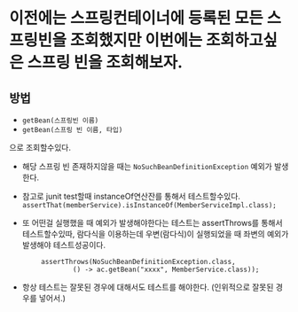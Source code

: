 # 이전에는 스프링컨테이너에 등록된 모든 스프링빈을 조회했지만 이번에는 조회하고싶은 스프링 빈을 조회해보자.

## 방법

- `getBean(스프링빈 이름)`
- `getBean(스프링 빈 이름, 타입)`

으로 조회할수있다.

- 해당 스프링 빈 존재하지않을 때는 `NoSuchBeanDefinitionException` 예외가 발생한다.

- 참고로 junit test할때 instanceOf연산잔를 통해서 테스트할수있다.
  `assertThat(memberService).isInstanceOf(MemberServiceImpl.class);`

- 또 어떤걸 실행했을 때 예외가 발생해야한다는 테스트는 assertThrows를 통해서 테스트할수있따, 람다식을 이용하는데 우변(람다식)이 실행되었을 때 좌변의 예외가 발생해야 테스트성공이다.

```
        assertThrows(NoSuchBeanDefinitionException.class,
                () -> ac.getBean("xxxx", MemberService.class));
```

- 항상 테스트는 잘못된 경우에 대해서도 테스트를 해야한다. (인위적으로 잘못된 경우를 넣어서.)
